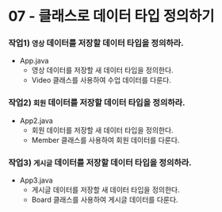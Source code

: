 # 07 - 클래스로 데이터 타입 정의하기

### 작업1) `영상` 데이터를 저장할 데이터 타입을 정의하라.

- App.java
    - 영상 데이터를 저장할 새 데이터 타입을 정의한다.
    - Video 클래스를 사용하여 수업 데이터를 다룬다.

### 작업2) `회원` 데이터를 저장할 데이터 타입을 정의하라.

- App2.java
    - 회원 데이터를 저장할 새 데이터 타입을 정의한다.
    - Member 클래스를 사용하여 회원 데이터를 다룬다.

### 작업3) `게시글` 데이터를 저장할 데이터 타입을 정의하라.

- App3.java
    - 게시글 데이터를 저장할 새 데이터 타입을 정의한다.
    - Board 클래스를 사용하여 게시글 데이터를 다룬다.
